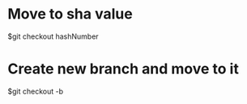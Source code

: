 # Move to sha value
$git checkout hashNumber  
# Create new branch and move to it
$git checkout -b 
